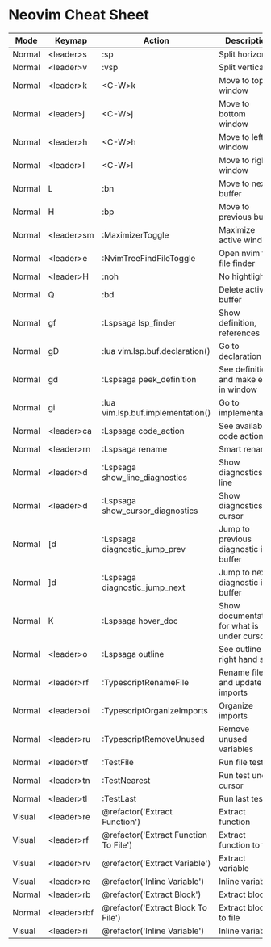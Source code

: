 # Neovim Cheat Sheet

| Mode   | Keymap        | Action                                | Description                                 |
| ------ | ------------- | ------------------------------------- | ------------------------------------------- |
| Normal | \<leader\>s   | :sp                                   | Split horizontal                            |
| Normal | \<leader\>v   | :vsp                                  | Split vertical                              |
| Normal | \<leader\>k   | \<C-W\>k                              | Move to top window                          |
| Normal | \<leader\>j   | \<C-W\>j                              | Move to bottom window                       |
| Normal | \<leader\>h   | \<C-W\>h                              | Move to left window                         |
| Normal | \<leader\>l   | \<C-W\>l                              | Move to right window                        |
| Normal | L             | :bn                                   | Move to next buffer                         |
| Normal | H             | :bp                                   | Move to previous buffer                     |
| Normal | \<leader\>sm  | :MaximizerToggle                      | Maximize active window                      |
| Normal | \<leader\>e   | :NvimTreeFindFileToggle               | Open nvim tree file finder                  |
| Normal | \<leader\>H   | :noh                                  | No hightlight                               |
| Normal | Q             | :bd                                   | Delete active buffer                        |
| Normal | gf            | :Lspsaga lsp_finder                   | Show definition, references                 |
| Normal | gD            | :lua vim.lsp.buf.declaration()        | Go to declaration                           |
| Normal | gd            | :Lspsaga peek_definition              | See definition and make edits in window     |
| Normal | gi            | :lua vim.lsp.buf.implementation()     | Go to implementation                        |
| Normal | \<leader\>ca  | :Lspsaga code_action                  | See available code actions                  |
| Normal | \<leader\>rn  | :Lspsaga rename                       | Smart rename                                |
| Normal | \<leader\>d   | :Lspsaga show_line_diagnostics        | Show diagnostics for line                   |
| Normal | \<leader\>d   | :Lspsaga show_cursor_diagnostics      | Show diagnostics for cursor                 |
| Normal | [d            | :Lspsaga diagnostic_jump_prev         | Jump to previous diagnostic in buffer       |
| Normal | ]d            | :Lspsaga diagnostic_jump_next         | Jump to next diagnostic in buffer           |
| Normal | K             | :Lspsaga hover_doc                    | Show documentation for what is under cursor |
| Normal | \<leader\>o   | :Lspsaga outline                      | See outline on right hand side              |
| Normal | \<leader\>rf  | :TypescriptRenameFile                 | Rename file and update imports              |
| Normal | \<leader\>oi  | :TypescriptOrganizeImports            | Organize imports                            |
| Normal | \<leader\>ru  | :TypescriptRemoveUnused               | Remove unused variables                     |
| Normal | \<leader\>tf  | :TestFile                             | Run file test                               |
| Normal | \<leader\>tn  | :TestNearest                          | Run test under cursor                       |
| Normal | \<leader\>tl  | :TestLast                             | Run last test                               |
| Visual | \<leader\>re  | @refactor('Extract Function')         | Extract function                            |
| Visual | \<leader\>rf  | @refactor('Extract Function To File') | Extract function to file                    |
| Visual | \<leader\>rv  | @refactor('Extract Variable')         | Extract variable                            |
| Visual | \<leader\>re  | @refactor('Inline Variable')          | Inline variable                             |
| Normal | \<leader\>rb  | @refactor('Extract Block')            | Extract block                               |
| Normal | \<leader\>rbf | @refactor('Extract Block To File')    | Extract block to file                       |
| Visual | \<leader\>ri  | @refactor('Inline Variable')          | Inline variable                             |
